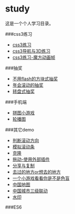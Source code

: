 ﻿# study
这是一个个人学习目录。

###css3练习
- [css3练习](https://zhangqijohn.github.io/basis/css3/test1.html)
- [css3导航与3D练习](https://zhangqijohn.github.io/basis/css3/test2.html)
- [css3练习-魔方动画帧](https://zhangqijohn.github.io/basis/css3/test3.html)

###抽奖
- [不用flash的方块式抽奖](https://zhangqijohn.github.io/basis/cj/test1.html)
- [年会滚动的抽奖](https://zhangqijohn.github.io/basis/cj/test2.html)
- [转盘式抽奖](https://zhangqijohn.github.io/basis/cj/test3.html)

###手机端
- [拼图小游戏](https://zhangqijohn.github.io/basis/h5/gamepintu.html)
- [轮播图](https://zhangqijohn.github.io/basis/h5/force.html)

###其它demo
- [判断滚动方向](https://zhangqijohn.github.io/basis/scrollFunc.html)
- [模拟滚动条](https://zhangqijohn.github.io/basis/AnalogScrollBar.html)
- [克隆](https://zhangqijohn.github.io/basis/clone.html)
- [拖动-使用外部插件](https://zhangqijohn.github.io/basis/drag.html)
- [分享与复制](https://zhangqijohn.github.io/basis/shareAndCopy.html)
- [去过的地方or想去的地方](https://zhangqijohn.github.io/basis/map/map.html)
- [一个小游戏看看你是不是色盲](https://zhangqijohn.github.io/basis/gameColor.html)
- [中国地图](https://zhangqijohn.github.io/basis/chinaMap.html)
- [中国城市三级联动](https://zhangqijohn.github.io/basis/city.html)
- [水印](https://zhangqijohn.github.io/basis/watermark.html)

###ES6

